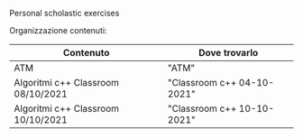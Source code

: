 Personal scholastic exercises

Organizzazione contenuti:

|   Contenuto   | Dove trovarlo |
| ------------- | ------------- |
|  ATM  |  "ATM"  |
|  Algoritmi c++ Classroom 08/10/2021  |  "Classroom c++ 04-10-2021"  |
|  Algoritmi c++ Classroom 10/10/2021  |  "Classroom c++ 10-10-2021"  |
